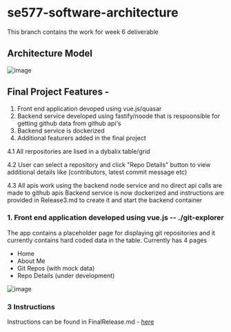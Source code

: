 # se577-software-architecture

This branch contains the work for week 6 deliverable

## Architecture Model

![image](https://user-images.githubusercontent.com/3461182/167307621-50833008-61a1-43e6-befa-e6e86eb71a73.png)

## Final Project Features -
1. Front end application devoped using vue.js/quasar
2. Backend service developed using fastify/noode that is respoonsible for getting github data from github api's
3. Backend service is dockerized
4. Additional featurers added in the final project

  4.1 All rerpositories are lised in a dybalix table/grid
  
  4.2 User can select a repository and click "Repo Details" button to view additional details like (contributors, latest commit message etc)
  
  4.3 All apis work using the backend node service and no direct api calls are made to github apis
Backend service is now dockerized and instructions are provided in Release3.md to create it and start the backend container

### 1. Front end application developed using vue.js -- ./git-explorer

The app contains a placeholder page for displaying git repositories and it currently contains hard coded data in the table.
Currently has 4 pages
* Home
* About Me
* Git Repos (with mock data)
* Repo Details (under development)

![image](https://user-images.githubusercontent.com/3461182/163634523-b56c0f77-5f0f-4455-b474-870f411d3cdf.png)



### 3 Instructions

Instructions can be found in FinalRelease.md - [here](https://github.com/harshgit/se577-software-architecture/blob/proj-final/FinalRelease.md)
